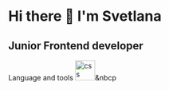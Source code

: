 <div aling="center">
  <h1>Hi there 👋 I'm Svetlana</h1>
  <h2>Junior Frontend developer</h2>
</div>

<div>
  Language and tools
<img src="https://cdn.jsdelivr.net/gh/devicons/devicon/icons/css3/css3-original.svg" title='css' width='40' height='40'/>&nbcp
<div/>

<!--
**ArtSoulSpace/ArtSoulSpace** is a ✨ _special_ ✨ repository because its `README.md` (this file) appears on your GitHub profile.

Here are some ideas to get you started:

- 🔭 I’m currently working on ...
- 🌱 I’m currently learning ...
- 👯 I’m looking to collaborate on ...
- 🤔 I’m looking for help with ...
- 💬 Ask me about ...
- 📫 How to reach me: ...
- 😄 Pronouns: ...
- ⚡ Fun fact: ...
-->
